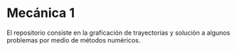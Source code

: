 # Mecánica 1

El repositorio consiste en la graficación de trayectorias y solución a algunos problemas por medio de métodos numéricos.
